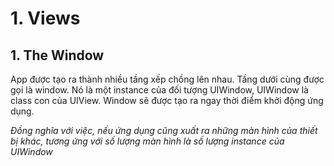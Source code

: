 # 1. Views
## 1. The Window

App được tạo ra thành nhiều tầng xếp chồng lên nhau. Tầng dưới cùng được gọi là window. Nó là một instance của đối tượng UIWindow, UIWindow là class con của UIView. Window sẽ được tạo ra ngay thời điểm khởi động ứng dụng. 

*Đồng nghĩa với việc, nếu ứng dụng cũng xuất ra những màn hình của thiết bị khác, tương ứng với số lượng màn hình là số lượng instance của UIWindow*

